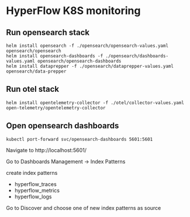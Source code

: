 # HyperFlow K8S monitoring


## Run opensearch stack
```
helm install opensearch -f ./opensearch/opensearch-values.yaml  opensearch/opensearch
helm install opensearch-dashboards -f ./opensearch/dashboards-values.yaml opensearch/opensearch-dashboards
helm install dataprepper -f ./opensearch/dataprepper-values.yaml opensearch/data-prepper
```

## Run otel stack
```
helm install opentelemetry-collector -f ./otel/collector-values.yaml open-telemetry/opentelemetry-collector
```

## Open opensearch dashboards

```
kubectl port-forward svc/opensearch-dashboards 5601:5601
```

Navigate to
http://localhost:5601/

Go to Dashboards Management -> Index Patterns

create index patterns
- hyperflow_traces
- hyperflow_metrics
- hyperflow_logs

Go to Discover and choose one of new index patterns as source
